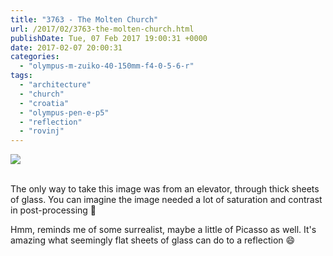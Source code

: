 ```yaml
---
title: "3763 - The Molten Church"
url: /2017/02/3763-the-molten-church.html
publishDate: Tue, 07 Feb 2017 19:00:31 +0000
date: 2017-02-07 20:00:31
categories: 
  - "olympus-m-zuiko-40-150mm-f4-0-5-6-r"
tags: 
  - "architecture"
  - "church"
  - "croatia"
  - "olympus-pen-e-p5"
  - "reflection"
  - "rovinj"
---
```

<div class="container">
<div class="center"><a target="_blank" href="https://d25zfm9zpd7gm5.cloudfront.net/1200x1200/2016/20160802_200146_lr.jpg"><img class="webfeedsFeaturedVisual" src="https://d25zfm9zpd7gm5.cloudfront.net/0600x0600/2016/20160802_200146_lr.jpg" /></a></div>
</div>
<br />

The only way to take this image was from an elevator, through thick sheets of glass. You can imagine the image needed a lot of saturation and contrast in post-processing 🙂

Hmm, reminds me of some surrealist, maybe a little of Picasso as well. It's amazing what seemingly flat sheets of glass can do to a reflection 😄

